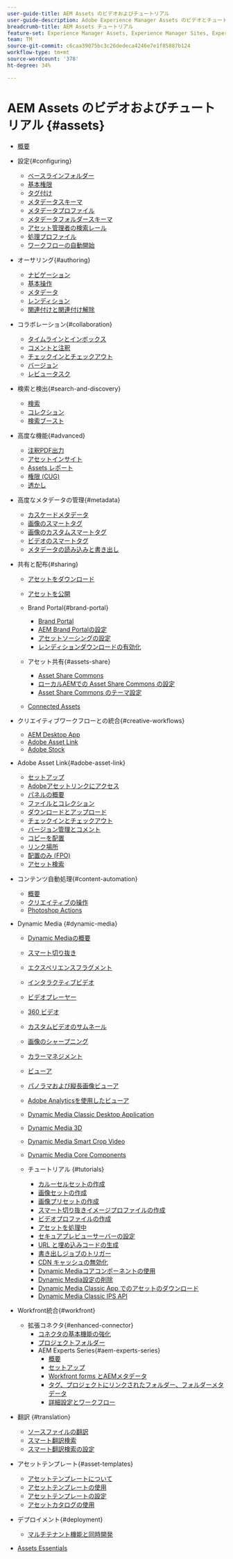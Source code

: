 ```yaml
---
user-guide-title: AEM Assets のビデオおよびチュートリアル
user-guide-description: Adobe Experience Manager Assets のビデオとチュートリアルのコレクションです。
breadcrumb-title: AEM Assets チュートリアル
feature-set: Experience Manager Assets, Experience Manager Sites, Experience Manager
team: TM
source-git-commit: c6caa39075bc3c26dedeca4246e7e1f85887b124
workflow-type: tm+mt
source-wordcount: '378'
ht-degree: 34%

---
```



# AEM Assets のビデオおよびチュートリアル {#assets}

+ [概要](overview.md)

+ 設定{#configuring}
   + [ベースラインフォルダー](configuring/baseline-folders.md)
   + [基本権限](configuring/baseline-permissions.md)
   + [タグ付け](configuring/tagging.md)
   + [メタデータスキーマ](configuring/metadata-schemas.md)
   + [メタデータプロファイル](configuring/metadata-profiles.md)
   + [メタデータフォルダースキーマ](configuring/metadata-folder-schemas.md)
   + [アセット管理者の検索レール](configuring/assets-admin-search-rail.md)
   + [処理プロファイル](configuring/processing-profiles.md)
   + [ワークフローの自動開始](configuring/auto-start-workflows.md)

+ オーサリング{#authoring}
   + [ナビゲーション](./authoring/navigation.md)
   + [基本操作](./authoring/basic-operations.md)
   + [メタデータ](./authoring/metadata.md)
   + [レンディション](./authoring/renditions.md)
   + [関連付けと関連付け解除](./authoring/relate-unrelate.md)

+ コラボレーション{#collaboration}
   + [タイムラインとインボックス](./collaboration/timeline-and-inbox.md)
   + [コメントと注釈](./collaboration/comments-and-annotations.md)
   + [チェックインとチェックアウト](./collaboration/check-in-and-check-out.md)
   + [バージョン](./collaboration/versions.md)
   + [レビュータスク](./collaboration/review-task.md)

+ 検索と検出{#search-and-discovery}
   + [検索](./search-and-discovery/search.md)
   + [コレクション](./search-and-discovery/collections.md)
   + [検索ブースト](./search-and-discovery/search-boost.md)

+ 高度な機能{#advanced}
   + [注釈PDF出力](./advanced/customizing-annotations-pdf-output.md)
   + [アセットインサイト](./advanced/asset-insights-launch-tutorial.md)
   + [Assets レポート](./advanced/asset-reports.md)
   + [権限 (CUG)](./advanced/closed-user-groups.md)
   + [透かし](./advanced/watermarks.md)

+ 高度なメタデータの管理{#metadata}
   + [カスケードメタデータ](metadata/cascade-metadata-feature-video-use.md)
   + [画像のスマートタグ](metadata/image-smart-tags.md)
   + [画像のカスタムスマートタグ](metadata/custom-smart-tags.md)
   + [ビデオのスマートタグ](metadata/video-smart-tags.md)
   + [メタデータの読み込みと書き出し](metadata/metadata-import-export.md)

+ 共有と配布{#sharing}
   + [アセットをダウンロード](./sharing/download.md)
   + [アセットを公開](./sharing/publish.md)

   + Brand Portal{#brand-portal}
      + [Brand Portal](./sharing/brand-portal.md)
      + [AEM Brand Portalの設定](brand-portal/configure.md)
      + [アセットソーシングの設定](brand-portal/configure-asset-sourcing.md)
      + [レンディションダウンロードの有効化](brand-portal/enable-renditions-download.md)
   + アセット共有{#assets-share}
      + [Asset Share Commons](./sharing/asset-share-commons-user-experience-feature-video-understand.md)
      + [ローカルAEMでの Asset Share Commons の設定](./sharing/asset-share-commons-technical-video-setup.md)
      + [Asset Share Commons のテーマ設定](./sharing/asset-share-commons-feature-video-theming.md)
   + [Connected Assets](./sharing/connected-assets.md)


+ クリエイティブワークフローとの統合{#creative-workflows}
   + [AEM Desktop App](./creative-workflows/aem-desktop-app.md)
   + [Adobe Asset Link](./creative-workflows/adobe-asset-link.md)
   + [Adobe Stock](./creative-workflows/adobe-stock.md)

+ Adobe Asset Link{#adobe-asset-link}
   + [セットアップ](./adobe-asset-link/setup.md)
   + [Adobeアセットリンクにアクセス](./adobe-asset-link/launch-adobe-asset-link.md)
   + [パネルの概要](./adobe-asset-link/panel-overview.md)
   + [ファイルとコレクション](./adobe-asset-link/files-and-collections.md)
   + [ダウンロードとアップロード](./adobe-asset-link/download-and-upload.md)
   + [チェックインとチェックアウト](./adobe-asset-link/check-in-check-out.md)
   + [バージョン管理とコメント](./adobe-asset-link/file-versioning-and-comments.md)
   + [コピーを配置](./adobe-asset-link/place-copy.md)
   + [リンク場所](./adobe-asset-link/place-linked.md)
   + [配置のみ (FPO)](./adobe-asset-link/for-placement-only.md)
   + [アセット検索](./adobe-asset-link/asset-search.md)

+ コンテンツ自動処理{#content-automation}
   + [概要](./content-automation/overview.md)
   + [クリエイティブの操作](./content-automation/creative-operations.md)
   + [Photoshop Actions](./content-automation/photoshop-actions.md)

+ Dynamic Media {#dynamic-media}
   + [Dynamic Mediaの概要](dynamic-media/dynamic-media-overview-feature-video-use.md)
   + [スマート切り抜き](dynamic-media/smart-crop-feature-video-use.md)
   + [エクスペリエンスフラグメント ](dynamic-media/dynamic-media-experience-fragments-feature-video-use.md)
   + [インタラクティブビデオ](dynamic-media/dynamic-media-interactive-video-feature-video-use.md)
   + [ビデオプレーヤー](dynamic-media/dynamic-media-video-player-feature-video-use.md)
   + [360 ビデオ](dynamic-media/dynamic-media-360-video-custom-thumbnail-feature-video-use.md)
   + [カスタムビデオのサムネール](dynamic-media/dynamic-media-video-thumbnails-feature-video-use.md)
   + [画像のシャープニング](dynamic-media/dynamic-media-image-sharpening-feature-video-use.md)
   + [カラーマネジメント](dynamic-media/dynamic-media-color-management-technical-video-setup.md)
   + [ビューア](dynamic-media/dynamic-media-viewer-feature-video-understand.md)
   + [パノラマおよび縦長画像ビューア](dynamic-media/panorama-vertical-image-viewer-feature-video-use.md)
   + [Adobe Analyticsを使用したビューア](dynamic-media/dynamic-media-viewer-extension-use.md)
   + [Dynamic Media Classic Desktop Application](dynamic-media/dynamic-media-classic-desktop-application.md)
   + [Dynamic Media 3D](dynamic-media/dynamic-media-3d-feature-video.md)
   + [Dynamic Media Smart Crop Video](dynamic-media/dynamic-media-smart-crop-video.md)
   + [Dynamic Media Core Components](dynamic-media/dynamic-media-core-components.md)

   + チュートリアル {#tutorials}
      + [カルーセルセットの作成](dynamic-media/tutorials/creating-different-kinds-of-sets-with-aem-dynamic-media-carousel-sets.md)
      + [画像セットの作成](dynamic-media/tutorials/creating-different-kinds-of-sets-with-aem-dynamic-media-image-sets.md)
      + [画像プリセットの作成](dynamic-media/tutorials/creating-image-presets.md)
      + [スマート切り抜きイメージプロファイルの作成](dynamic-media/tutorials/creating-image-profile-smart-crop.md)
      + [ビデオプロファイルの作成](dynamic-media/tutorials/creating-video-profile-to-process-videos-in-dynamic-media.md)
      + [アセットを処理中](dynamic-media/tutorials/how-to-run-dam-update-asset-workflow-on-an-asset-with-dynamic-media-enabled.md)
      + [セキュアプレビューサーバーの設定](dynamic-media/tutorials/adding-test-image-server-details-in-dynamic-media-for-secure-preview.md)
      + [URL と埋め込みコードの生成](dynamic-media/tutorials/how-to-generate-public-url-or-embed-code-for-an-asset.md)
      + [書き出しジョブのトリガー](dynamic-media/tutorials/how-to-trigger-export-job-in-dynamic-media-during-submit-job-operation-parameter.md)
      + [CDN キャッシュの無効化](dynamic-media/tutorials/invalidating-the-cdn-cache-by-way-of-dynamic-media.md)
      + [Dynamic Mediaコアコンポーネントの使用](dynamic-media/tutorials/using-dm-components-on-site-page.md)
      + [Dynamic Media設定の削除](dynamic-media/tutorials/deleting-dynamic-media-configuration.md)
      + [Dynamic Media Classic App でのアセットのダウンロード](dynamic-media/tutorials/how-to-download-asset-in-dynamic-media-classic-app.md)
      + [Dynamic Media Classic IPS API](dynamic-media/tutorials/introduction-to-dynamic-media-classic-ips-api.md)

+ Workfront統合{#workfront}
   + 拡張コネクタ{#enhanced-connector}
      + [コネクタの基本機能の強化](./workfront/enhanced-connector/basics.md)
      + [プロジェクトフォルダー](./workfront/enhanced-connector/project-folders.md)
      + AEM Experts Series{#aem-experts-series}
         + [概要](./workfront/enhanced-connector/aem-experts-series/overview.md)
         + [セットアップ](./workfront/enhanced-connector/aem-experts-series/setup.md)
         + [Workfront forms とAEMメタデータ](./workfront/enhanced-connector/aem-experts-series/custom-forms.md)
         + [タグ、プロジェクトにリンクされたフォルダー、フォルダーメタデータ](./workfront/enhanced-connector/aem-experts-series/aem-tags-project-linked-folders-and-folder-metadata.md)
         + [詳細設定とワークフロー](./workfront/enhanced-connector/aem-experts-series/advanced-settings-and-workflows.md)

+ 翻訳 {#translation}
   + [ソースファイルの翻訳](translation/source-file-translation-feature-video-use.md)
   + [スマート翻訳検索](translation/smart-translation-search-feature-video-use.md)
   + [スマート翻訳検索の設定](translation/smart-translation-search-technical-video-setup.md)

+ アセットテンプレート{#asset-templates}
   + [アセットテンプレートについて](asset-templates/asset-templates-tutorial-understand.md)
   + [アセットテンプレートの使用](asset-templates/asset-templates-feature-video-use.md)
   + [アセットテンプレートの設定](asset-templates/asset-templates-technical-video-setup.md)
   + [アセットカタログの使用](asset-templates/asset-catalog-template-feature-video-use.md)

+ デプロイメント{#deployment}
   + [マルチテナント機能と同時開発](deployment/multitenancy-concurrent-article-understand.md)

+ [Assets Essentials](https://experienceleague.adobe.com/docs/experience-manager-learn/assets-essentials/overview.html?lang=ja)
